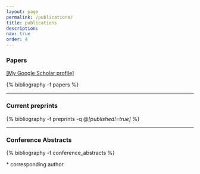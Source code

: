 ```yaml
---
layout: page
permalink: /publications/
title: publications
description: 
nav: true
order: 4
---
```


<div class="publications-auto" markdown="1">

### Papers
[[My Google Scholar profile]](https://scholar.google.com/citations?user=kv7xdfYAAAAJ&hl=en)

{% bibliography -f papers %}

---

### Current preprints
{% bibliography -f preprints -q @*[published!=true]* %}

---

### Conference Abstracts
{% bibliography -f conference_abstracts %}

\* corresponding author<br>
<!-- <strong class="sjrq NA_Q">NQ</strong> not in SJR ranking -->
</div>